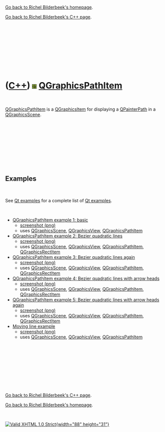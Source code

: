 [Go back to Richel Bilderbeek's homepage](index.htm).

[Go back to Richel Bilderbeek's C++ page](Cpp.htm).

 

 

 

 

 

([C++](Cpp.htm)) ![Qt](PicQt.png) [QGraphicsPathItem](CppQGraphicsPathItem.htm)
===============================================================================

 

[QGraphicsPathItem](CppQGraphicsPathItem.htm) is a
[QGraphicsItem](CppQGraphicsItem.htm) for displaying a
[QPainterPath](CpQPainterPath.htm) in a
[QGraphicsScene](CppQGraphicsScene.htm).

 

 

 

 

 

Examples
--------

 

See [Qt examples](CppQtExample.htm) for a complete list of [Qt
examples](CppQtExample.htm).

 

-   [QGraphicsPathItem example 1:
    basic](CppQGraphicsPathItemExample1.htm)
    -   [screenshot (png)](CppQGraphicsPathItemExample1.png)
    -   uses [QGraphicsScene](CppQGraphicsScene.htm),
        [QGraphicsView](CppQGraphicsView.htm),
        [QGraphicsPathItem](CppQGraphicsPathItem.htm)
-   [QGraphicsPathItem example 2: Bezier quadratic
    lines](CppQGraphicsPathItemExample2.htm)
    -   [screenshot (png)](CppQGraphicsPathItemExample2.png)
    -   uses [QGraphicsScene](CppQGraphicsScene.htm),
        [QGraphicsView](CppQGraphicsView.htm),
        [QGraphicsPathItem](CppQGraphicsPathItem.htm),
        [QGraphicsRectItem](CppQGraphicsRectItem.htm)
-   [QGraphicsPathItem example 3: Bezier quadratic lines
    again](CppQGraphicsPathItemExample3.htm)
    -   [screenshot (png)](CppQGraphicsPathItemExample3.png)
    -   uses [QGraphicsScene](CppQGraphicsScene.htm),
        [QGraphicsView](CppQGraphicsView.htm),
        [QGraphicsPathItem](CppQGraphicsPathItem.htm),
        [QGraphicsRectItem](CppQGraphicsRectItem.htm)
-   [QGraphicsPathItem example 4: Bezier quadratic lines with arrow
    heads](CppQGraphicsPathItemExample4.htm)
    -   [screenshot (png)](CppQGraphicsPathItemExample4.png)
    -   uses [QGraphicsScene](CppQGraphicsScene.htm),
        [QGraphicsView](CppQGraphicsView.htm),
        [QGraphicsPathItem](CppQGraphicsPathItem.htm),
        [QGraphicsRectItem](CppQGraphicsRectItem.htm)
-   [QGraphicsPathItem example 5: Bezier quadratic lines with arrow
    heads again](CppQGraphicsPathItemExample5.htm)
    -   [screenshot (png)](CppQGraphicsPathItemExample5.png)
    -   uses [QGraphicsScene](CppQGraphicsScene.htm),
        [QGraphicsView](CppQGraphicsView.htm),
        [QGraphicsPathItem](CppQGraphicsPathItem.htm),
        [QGraphicsRectItem](CppQGraphicsRectItem.htm)
-   [Moving line example](CppQtMovingLine.htm)
    -   [screenshot (png)](CppQtMovingLine.png)
    -   uses [QGraphicsScene](CppQGraphicsScene.htm),
        [QGraphicsView](CppQGraphicsView.htm),
        [QGraphicsPathItem](CppQGraphicsPathItem.htm)

 

 

 

 

 

[Go back to Richel Bilderbeek's C++ page](Cpp.htm).

[Go back to Richel Bilderbeek's homepage](index.htm).

 

[![Valid XHTML 1.0 Strict](valid-xhtml10.png){width="88"
height="31"}](http://validator.w3.org/check?uri=referer)
